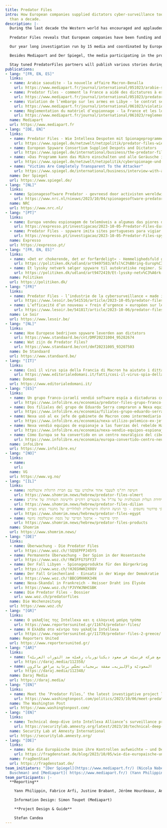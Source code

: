 ```yaml
---
title: Predator Files
intro: How European companies supplied dictators cyber-surveillance tools for more
  than a decade.
description: |-
  During the last decade the Western world has encouraged and applauded the digital tools that empower democracy activism in countries under authoritarian regimes. But at the same time European companies have supplied such authoritarian regimes the digital back doors to turn any digital device into powerful spying tools against dissenters. 
  
  Predator Files reveals that European companies have been funding and selling cyber-surveillance tools to dictators for more than a decade with the passive complicity of many European governments. The preliminary peak of surveillance excesses was most recently reached by the Intellexa Alliance - an association of several European companies through which Predator software was supplied to authoritarian states. Activists, journalists and academics have been targeted, as have European and U.S. officials.

  Our year long investigation run by 15 media and coordinated by European Investigative Collaborations (EIC.network) is based on hundreds of confidential documents obtained by Mediapart and Der Spiegel, analysed with the help of the Security Lab of Amnesty International.

  Besides Mediapart and Der Spiegel, the media participating in the project are NRC, Politiken, Expresso, Le Soir, De Standaard, VG, infolibre and Domani - all members of the EIC.network - who have collaborated with Shomrim (Israel), Die Wochenzeitung (Switzerland), Reporters United (Greece), Daraj Media (Lebanon) and the Washington Post (U.S.).

  Stay tuned PredatorFiles partners will publish various stories during the days to come.
publications:
- lang: "[FR, EN, ES]"
  links:
  - name: Arabie saoudite - la nouvelle affaire Macron-Benalla
    url: https://www.mediapart.fr/journal/international/051023/arabie-saoudite-la-nouvelle-affaire-macron-benalla
  - name: Predator files - comment la France a aidé des dictatures à espionner leur peuple
    url: https://www.mediapart.fr/journal/international/051023/predator-files-comment-la-france-aide-des-dictatures-espionner-leur-peuple
  - name: Violation de l’embargo sur les armes en Libye - le contrat secret avec Haftar qui embarrasse la France
    url: https://www.mediapart.fr/journal/international/061023/violation-de-l-embargo-sur-les-armes-en-libye-le-contrat-secret-avec-haftar-qui-embarrasse-la-franc
  - name: Règlementation du matériel d’espionnage - la France et les lobbies debout sur les freins
    url: https://www.mediapart.fr/journal/international/061023/reglementation-du-materiel-d-espionnage-la-france-et-les-lobbies-debout-sur-les-freins
  name: Mediapart
  url: https://www.mediapart.fr
- lang: "[DE, EN]"
  links:
  - name: Predator Files - Wie Intellexa Despoten mit Spionageprogrammen versorgte
    url: https://www.spiegel.de/netzwelt/netzpolitik/predator-files-wie-intellexa-jahrelang-despoten-mit-spionageprogrammen-versorgte-a-0268f613-6b56-48e7-822f-0eccb85ae5c9
  - name: European Spyware Consortium Supplied Despots and Dictators
    url: https://www.spiegel.de/international/business/the-predator-files-european-spyware-consortium-supplied-despots-and-dictators-a-2fd8043f-c5c1-4b05-b5a6-e8f8b9949978
  - name: »Das Programm kann das Mikro einschalten und alle Geräusche im Raum aufzeichnen«
    url: https://www.spiegel.de/netzwelt/netzpolitik/cyberspionage-und-digitale-ueberwachung-man-kann-sich-kaum-schuetzen-a-33ebeb75-ef20-4e77-ad12-da52b0b97a2f
  - name: "Victims Are Completely Transparent To the Attacker"
    url: https://www.spiegel.de/international/business/interview-with-amnesty-international-security-lab-detective-the-victims-are-completely-transparent-to-the-attacker-a-f4da57c1-70d3-4be5-863d-370b7a32dbd9?sara_ref=re-so-app-sh    
  name: Der Spiegel
  url: https://www.spiegel.de/
- lang: "[NL]"
  links:
  - name: Spionagesoftware Predator - gevreesd door activisten wereldwijd en made in the EU
    url: https://www.nrc.nl/nieuws/2023/10/04/spionagesoftware-predator-gevreesd-door-activisten-wereldwijd-en-made-in-the-eu-a4176204
  name: NRC
  url: https://www.nrc.nl/
- lang: "[PT]"
  links:
  - name: Europa vendeu espionagem de telemóveis a algumas das piores ditaduras do mundo
    url: https://expresso.pt/investigacao/2023-10-05-Predator-Files-Europa-vendeu-espionagem-de-telemoveis-a-algumas-das-piores-ditaduras-do-mundo-effed3d4
  - name: Predator Files - spyware imita sites portugueses para vigiar angolanos
    url: https://expresso.pt/investigacao/2023-10-05-Predator-Files-spyware-imita-sites-portugueses-para-vigiar-angolanos-9cf017b0
  name: Expresso
  url: https://expresso.pt/
- lang: "[FR, EN, ES]"
  links:
  - name: »Det er chokerende, det er forfærdeligt« - Hemmelighedsfuld gruppe af virksomheder afsløret i at sælge omstridt teknologi til flere regimer
    url: https://politiken.dk/udland/art9497583/Afsl%C3%B8ring-Europ%C3%A6isk-netv%C3%A6rk-s%C3%A6lger-aggressiv-spyware-til-nogle-af-verdens-v%C3%A6rste-autokrater
  - name: Et lyssky netværk sælger spyware til autokratiske regimer. Sådan kan de overtage kontrollen med en mobiltelefon
    url: https://politiken.dk/udland/art9472419/Et-lyssky-netv%C3%A6rk-s%C3%A6lger-spyware-til-autokratiske-regimer.-S%C3%A5dan-kan-de-overtage-kontrollen-med-en-mobiltelefon
  name: Politiken
  url: https://politiken.dk/
- lang: "[FR]"
  links:
  - name: Predator Files - l’industrie de la cybersurveillance « made in UE » au service d’Etats autoritaires
    url: https://www.lesoir.be/541516/article/2023-10-05/predator-files-lindustrie-de-la-cybersurveillance-made-ue-au-service-detats
  - name: L’efficacité d’un nouveau « frein d’urgence » européen sur les exportations à risque déjà remise en cause
    url: https://www.lesoir.be/541817/article/2023-10-06/predator-files-lefficacite-dun-nouveau-frein-durgence-europeen-sur-les
  name: Le Soir
  url: https://www.lesoir.be/
- lang: "[NL]"
  links:
  - name: Hoe Europese bedrijven spyware leverden aan dictators
    url: https://www.standaard.be/cnt/DMF20231004_95282674
  - name: Wat zijn de Predator Files?
    url: https://www.standaard.be/cnt/dmf20231005_93207503
  name: De Standaard
  url: https://www.standaard.be/
- lang: "[IT]"
  links:
  - name: Così il virus spia della Francia di Macron ha aiutato i dittatori a sorvegliare i cittadini
    url: https://www.editorialedomani.it/fatti/cosi-il-virus-spia-della-francia-di-macron-ha-aiutato-i-dittatori-a-sorvegliare-i-cittadini-xsdaoi0f
  name: Domani
  url: https://www.editorialedomani.it/
- lang: "[ES]"
  links:
  - name: Un grupo franco-israelí vendió software espía a dictaduras con la complicidad europea
    url: https://www.infolibre.es/economia/predator-files-grupo-franco-israeli-vendio-programas-espia-dictaduras-mundo-complicidad-europea_1_1605322.html
  - name: Dos filiales del grupo de Eduardo Serra compraron a Nexa equipos de espionaje para venderlos a Emiratos 
    url: https://www.infolibre.es/economia/filiales-grupo-eduardo-serra-compraron-nexa-equipos-interceptar-moviles-luego-vendieron-emiratos_1_1604095.html
  - name: Nexa usó al ex jefe de gabinete de Macron como intermediario para vender software espía a los saudíes  
    url: https://www.infolibre.es/economia/nexa-utilizo-polemico-ex-jefe-gabinete-macron-intermediario-nexa-utilizo-polemico-ex-jefe-gabinete-macron-intermediario-vender-programas-espia-arabia-saudi_1_1606018.html
  - name: Nexa vendió equipos de espionaje a las fuerzas del rebelde Haftar violando el embargo de armas a Libia  
    url: https://www.infolibre.es/economia/nexa-vendio-equipos-espionaje-fuerzas-rebelde-haftar-violando-embargo-armas-libia_1_1606862.html
  - name: Cómo Europa se ha convertido en un centro neurálgico del ciberespionaje mundial  
    url: https://www.infolibre.es/economia/europa-convertido-centro-neuralgico-ciberespionaje-mundial_1_1607531.html  
  name: infoLibre
  url: https://www.infolibre.es/
- lang: "[NO]"
  links:
  - name: 
    url: 
  name: VG
  url: https://www.vg.no/
- lang: "[IL]"
  links:
  - name: חשיפה רה"מ לשעבר אהוד אולמרט עבד עם חברת הרוגלות אינטלקסה
    url: https://www.shomrim.news/hebrew/predator-files-olmert
  - name: תיקי פרדטור - מיחידת העלית הטכנולוגית של צה"ל אל משטרים רודניים ולרשימה השחורה של ארה"ב
    url: https://www.shomrim.news/hebrew/predator-files-dilian
  - name: תיקי פרדטור נחשפים - כך הגיעה הרוגלה הישראלית לסלולריים של מתנגדי נשיא מצרים
    url: https://www.shomrim.news/hebrew/predator-files-egypt
  - name: תיקי פרדטור - ארסנל הסייבר של נקסה ואינטלקסה נחשף
    url: https://www.shomrim.news/hebrew/predator-files-products 
  name: Shomrim
  url: https://www.shomrim.news/
- lang: "[DE]"
  links:
  - name: Überwachung - Die Predator Files
    url: https://www.woz.ch/!SQSEPFPJ45YS
  - name: Permanente Überwachung - Der Spion in der Hosentasche
    url: https://www.woz.ch/!RW1FFG7SFY37
  - name: Der Fall Libyen - Spionage­produkte für den Bürgerkrieg
    url: https://www.woz.ch/!HJ6SHWH2X08V
  - name: Der Fall Griechenland - Einsatz in der Wiege der Demokratie
    url: https://www.woz.ch/!BBCGMXHKK34N
  - name: Nexa-Skandal in Frankreich - Heisser Draht ins Élysée
    url: https://www.woz.ch/!PJVYWJNHCGBK
  - name: Die Predator Files - Dossier
    url: www.woz.ch/predatorfiles
  name: Die Wochenzeitung
  url: https://www.woz.ch/
- lang: "[GR]"
  links:
  - name: Ο γαλαξίας της Intellexa και η ελληνική μαύρη τρύπα
    url: https://www.reportersunited.gr/11674/predator-files/
  - name: Η Ελλάδα στο κέντρο του γαλαξία Intellexa
    url: https://www.reportersunited.gr/11739/predator-files-2-greece/
  name: Reporters United
  url: https://www.reportersunited.gr/
- lang: "[AR]"
  links:
  - name: كيف ساهم الإليزيه مع شركة فرنسيّة في صعود ديكتاتوريات رقميّة ضد الثورات العربيّة؟
    url: https://daraj.media/112358/
  - name: السعوديّة والإليزيه… صفقة برمجيات تجسُّس برعاية مرافق ماكرون
    url: https://daraj.media/112348/
  name: Daraj Media
  url: https://daraj.media/
- lang: "[EN]"
  links:
  - name: Meet the ‘Predator Files,’ the latest investigative project looking into spyware
    url: https://www.washingtonpost.com/politics/2023/10/06/meet-predator-files-latest-investigative-project-looking-into-spyware/
  name: The Washington Post
  url: https://www.washingtonpost.com/
- lang: "[EN]"
  links:
  - name: Technical deep-dive into Intellexa Alliance’s surveillance products
    url: https://securitylab.amnesty.org/latest/2023/10/technical-deep-dive-into-intellexa-alliance-surveillance-products/
  name: Security Lab at Amnesty International
  url: https://securitylab.amnesty.org/
- lang: "[DE]"
  links:
  - name: Wie die Europäische Union ihre Kontrollen aufweichte – und Deutschland half
    url: https://fragdenstaat.de/blog/2023/10/05/wie-die-europaische-union-ihre-kontrollen-aufweichte-und-deutschland-half/
  name: FragDenStaat 
  url: https://fragdenstaat.de/
team_initiators: "[Der Spiegel](https://www.mediapart.fr/) (Nicola Naber and Rafael
  Buschman) and [Mediapart]( https://www.mediapart.fr/) (Yann Philippin)"
team_participants: |-
  **Reporting**

    Yann Philippin, Fabrice Arfi, Justine Brabant, Jérôme Hourdeaux, Antton Rouget, Matthieu Suc Mediapart),  Rafael Buschmann, Nicola Naber, Marcel Rosenbach, Max Hoppenstedt, Sven Becker (DER SPIEGEL), Roeland Termote and Nikolas Vanhecke (De Standaard), Micael Pereira (Expresso), Stefano Vergine (Domani), Arthur Sente (Le Soir), Wilmer Heck and Marloes de Koning (NRC), Begona Ramirez (infoLibre), Carl Emil Arnfred (Politiken), Daniel Dolev (Shomrim), Jan Jirat and Lorenzo Naegeli (Die Wochenzeitung), Thodoris Chondrogiannos and Nikolas Leontopoulos (Reporters United), Alia Ibrahim, Sara Karam, Hazem Alamin, Diana Itawi, Hasan Hamade, Ammar ALMAMOUN, Diana Moukaled, Jana Barakat, Hala Nasreddine (Daraj), Natalia M. (EIC).

    Information Design: Simon Toupet (Mediapart)

    **Project Design & Guide**

    Stefan Candea
---
```


